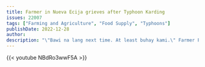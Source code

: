 ```yaml
---
title: Farmer in Nueva Ecija grieves after Typhoon Karding
issues: 22007
tags: ["Farming and Agriculture", "Food Supply", "Typhoons"]
publishDate: 2022-12-28
author: 
description: "\"Bawi na lang next time. At least buhay kami.\" Farmer Felix Pangibitan from Nueva Ecija laments the situation in their rice field after it was destroyed by Typhoon Karding"
---
```



{{< youtube NBdRo3wwF5A >}}